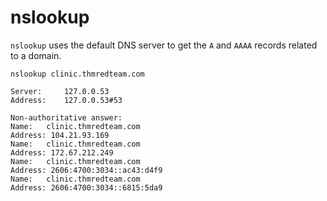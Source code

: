 # nslookup

`nslookup` uses the default DNS server to get the `A` and `AAAA` records related to a domain.

    nslookup clinic.thmredteam.com

```text
Server:		127.0.0.53
Address:	127.0.0.53#53

Non-authoritative answer:
Name:	clinic.thmredteam.com
Address: 104.21.93.169
Name:	clinic.thmredteam.com
Address: 172.67.212.249
Name:	clinic.thmredteam.com
Address: 2606:4700:3034::ac43:d4f9
Name:	clinic.thmredteam.com
Address: 2606:4700:3034::6815:5da9
```
